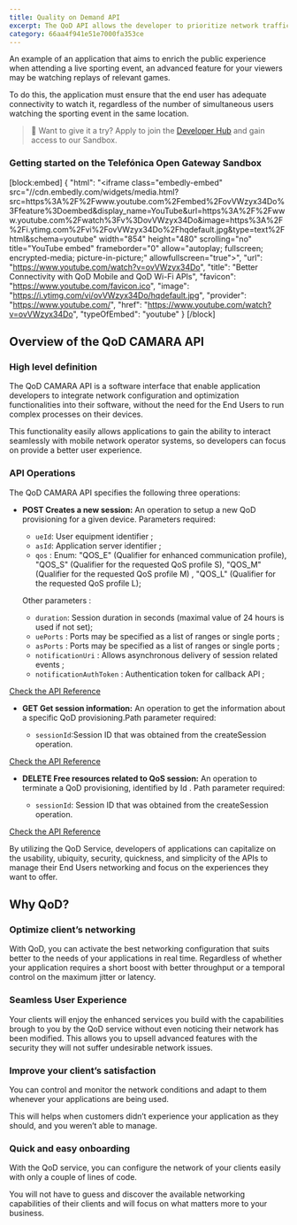 ```yaml
---
title: Quality on Demand API
excerpt: The QoD API allows the developer to prioritize network traffic on certain devices on demand.
category: 66aa4f941e51e7000fa353ce
---
```


An example of an application that aims to enrich the public experience when attending a live sporting event, an advanced feature for your viewers may be watching replays of relevant games. 

To do this, the application must ensure that the end user has adequate connectivity to watch it, regardless of the
number of simultaneous users watching the sporting event in the same location. 

> 📘 Want to give it a try?
> Apply to join the [Developer Hub](https://opengateway.telefonica.com/en/developer-hub) and gain access to our Sandbox.

### Getting started on the Telefónica Open Gateway Sandbox
[block:embed]
{
  "html": "<iframe class=\"embedly-embed\" src=\"//cdn.embedly.com/widgets/media.html?src=https%3A%2F%2Fwww.youtube.com%2Fembed%2FovVWzyx34Do%3Ffeature%3Doembed&display_name=YouTube&url=https%3A%2F%2Fwww.youtube.com%2Fwatch%3Fv%3DovVWzyx34Do&image=https%3A%2F%2Fi.ytimg.com%2Fvi%2FovVWzyx34Do%2Fhqdefault.jpg&type=text%2Fhtml&schema=youtube\" width=\"854\" height=\"480\" scrolling=\"no\" title=\"YouTube embed\" frameborder=\"0\" allow=\"autoplay; fullscreen; encrypted-media; picture-in-picture;\" allowfullscreen=\"true\"></iframe>",
  "url": "https://www.youtube.com/watch?v=ovVWzyx34Do",
  "title": "Better Connectivity with QoD Mobile and QoD Wi-Fi APIs",
  "favicon": "https://www.youtube.com/favicon.ico",
  "image": "https://i.ytimg.com/vi/ovVWzyx34Do/hqdefault.jpg",
  "provider": "https://www.youtube.com/",
  "href": "https://www.youtube.com/watch?v=ovVWzyx34Do",
  "typeOfEmbed": "youtube"
}
[/block]

## Overview of the QoD CAMARA API

### High level definition

The QoD CAMARA API is a software interface that enable application developers to integrate network configuration and optimization functionalities into their software, without the need for the End Users to run complex processes on their devices.

This functionality easily allows applications to gain the ability to interact seamlessly with mobile network operator systems, so developers can focus on provide a better user experience.


### API Operations

The QoD CAMARA API specifies the following three operations:

- **POST Creates a new session:** An operation to setup a new QoD provisioning for a given device. Parameters required:  

  - `ueId`: User equipment identifier ;
  - `asId`: Application server identifier ;
  - `qos` : Enum: "QOS_E" (Qualifier for enhanced communication profile),  "QOS_S" (Qualifier for the requested QoS profile S), "QOS_M" (Qualifier for the requested QoS profile M) ,  "QOS_L" (Qualifier for the requested QoS profile L);
  
  Other parameters :
    - `duration`: Session duration in seconds (maximal value of 24 hours is used if not set);
    - `uePorts` : Ports may be specified as a list of ranges or single ports ;
    - `asPorts` : Ports may be specified as a list of ranges or single ports ;
    - `notificationUri` : Allows asynchronous delivery of session related events ;
    - `notificationAuthToken` : Authentication token for callback API ;

[Check the API Reference](/reference/createsession)

- **GET Get session information:** An operation to get the information about a specific QoD provisioning.Path parameter required:  

  - `sessionId`:Session ID that was obtained from the createSession operation.

[Check the API Reference](/reference/getsession)

- **DELETE Free resources related to QoS session:** An operation to terminate a QoD provisioning, identified by Id .  Path parameter required:  

  - `sessionId`: Session ID that was obtained from the createSession operation.

[Check the API Reference](/reference/deletesession)

By utilizing the QoD Service, developers of applications can capitalize on the usability, ubiquity, security, quickness, and simplicity of the APIs to manage their End Users networking and focus on the experiences they want to offer.

## Why QoD?

### Optimize client’s networking

With QoD, you can activate the best networking configuration that suits better to the needs of your applications in real time. Regardless of whether your application requires a  short boost with better throughput or a temporal control on the maximum jitter or latency. 

### Seamless User Experience

Your clients will enjoy the enhanced services you build with the capabilities brough to you by the QoD service without even noticing their network has been modified. This allows you to upsell advanced features with the security they will not suffer undesirable network issues.

### Improve your client’s satisfaction

You can control and monitor the network conditions and adapt to them whenever your applications are being used. 

This will helps when customers didn’t experience your application as they should, and you weren’t able to manage.

### Quick and easy onboarding

With the QoD service, you can configure the network of your clients easily with only a couple of lines of code.

You will not have to guess and discover the available networking capabilities of their clients and will focus on what matters more to your business.



